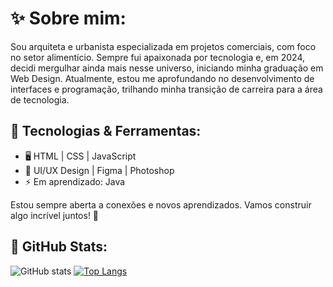 # ✨ Sobre mim: 

Sou arquiteta e urbanista especializada em projetos comerciais, com foco no setor alimentício. Sempre fui apaixonada por tecnologia e, em 2024, decidi mergulhar ainda mais nesse universo, iniciando minha graduação em Web Design. Atualmente, estou me aprofundando no desenvolvimento de interfaces e programação, trilhando minha transição de carreira para a área de tecnologia.

## 🚀 Tecnologias & Ferramentas:  
- 🖥️ HTML | CSS | JavaScript  
- 🎨 UI/UX Design | Figma | Photoshop 
- ⚡ Em aprendizado: Java

 Estou sempre aberta a conexões e novos aprendizados. Vamos construir algo incrível juntos! 🚀

## 🔗 GitHub Stats:
![GitHub stats](https://github-readme-stats.vercel.app/api?username=nataliaguaita&show_icons=true&theme=graywhite)
[![Top Langs](https://github-readme-stats.vercel.app/api/top-langs/?username=nataliaguaita&hide=javascript,html&theme=graywhite)](https://github.com/nataliaguaita/github-readme-stats)
